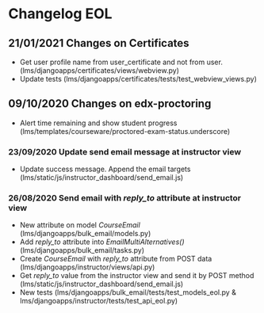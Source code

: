 # Changelog EOL

## 21/01/2021 Changes on Certificates
- Get user profile name from user_certificate and not from user. (lms/djangoapps/certificates/views/webview.py)
- Update tests (lms/djangoapps/certificates/tests/test_webview_views.py)

## 09/10/2020 Changes on edx-proctoring
- Alert time remaining and show student progress (lms/templates/courseware/proctored-exam-status.underscore)

### 23/09/2020 Update send email message at instructor view
- Update success message. Append the email targets (lms/static/js/instructor_dashboard/send_email.js)

### 26/08/2020 Send email with *reply_to* attribute at instructor view
- New attribute on model *CourseEmail* (lms/djangoapps/bulk_email/models.py)
- Add *reply_to* attribute into *EmailMultiAlternatives()* (lms/djangoapps/bulk_email/tasks.py)
- Create *CourseEmail* with *reply_to* attribute from POST data (lms/djangoapps/instructor/views/api.py)
- Get *reply_to* value from the instructor view and send it by POST method (lms/static/js/instructor_dashboard/send_email.js)
- New tests (lms/djangoapps/bulk_email/tests/test_models_eol.py & lms/djangoapps/instructor/tests/test_api_eol.py)
